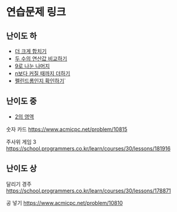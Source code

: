 # 연습문제 링크
## 난이도 하
- [더 크게 합치기](../programmers/Solution181939.java)
- [두 수의 연산값 비교하기](../programmers/Solution181938.java)
- [9로 나눈 나머지](../programmers/Solution181914.java)
- [n보다 커질 때까지 더하기](../programmers/Solution181884.java)
- [펠린드롬인지 확인하기](../boj/Main10988.java)`

## 난이도 중
- [2의 영역](../programmers/Solution181894.java)

숫자 카드
https://www.acmicpc.net/problem/10815

주사위 게임 3
https://school.programmers.co.kr/learn/courses/30/lessons/181916

## 난이도 상
달리기 경주
https://school.programmers.co.kr/learn/courses/30/lessons/178871

공 넣기
https://www.acmicpc.net/problem/10810
